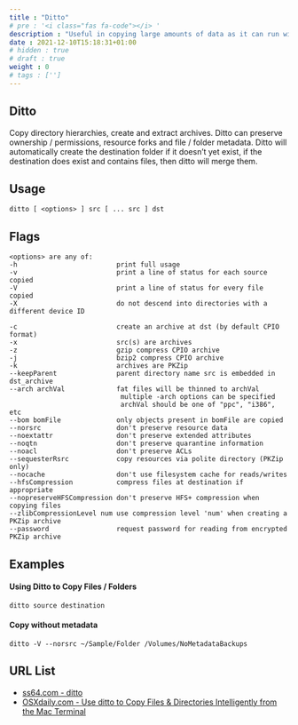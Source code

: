 ```yaml
---
title : "Ditto"
# pre : '<i class="fas fa-code"></i> '
description : "Useful in copying large amounts of data as it can run within a Terminal window that contains more useful information about its progress than the more traditional Finder copy window."
date : 2021-12-10T15:18:31+01:00
# hidden : true
# draft : true
weight : 0
# tags : ['']
---
```


## Ditto

Copy directory hierarchies, create and extract archives. Ditto can preserve ownership / permissions, resource forks and file / folder metadata. Ditto will automatically create the destination folder if it doesn’t yet exist, if the destination does exist and contains files, then ditto will merge them.

## Usage

```plain
ditto [ <options> ] src [ ... src ] dst
```

## Flags

```plain
<options> are any of:
-h                         print full usage
-v                         print a line of status for each source copied
-V                         print a line of status for every file copied
-X                         do not descend into directories with a different device ID

-c                         create an archive at dst (by default CPIO format)
-x                         src(s) are archives
-z                         gzip compress CPIO archive
-j                         bzip2 compress CPIO archive
-k                         archives are PKZip
--keepParent               parent directory name src is embedded in dst_archive
--arch archVal             fat files will be thinned to archVal
                            multiple -arch options can be specified
                            archVal should be one of "ppc", "i386", etc
--bom bomFile              only objects present in bomFile are copied
--norsrc                   don't preserve resource data
--noextattr                don't preserve extended attributes
--noqtn                    don't preserve quarantine information
--noacl                    don't preserve ACLs
--sequesterRsrc            copy resources via polite directory (PKZip only)
--nocache                  don't use filesystem cache for reads/writes
--hfsCompression           compress files at destination if appropriate
--nopreserveHFSCompression don't preserve HFS+ compression when copying files
--zlibCompressionLevel num use compression level 'num' when creating a PKZip archive
--password                 request password for reading from encrypted PKZip archive
```

## Examples

#### Using Ditto to Copy Files / Folders

```plain
ditto source destination
```

#### Copy without metadata

```plain
ditto -V --norsrc ~/Sample/Folder /Volumes/NoMetadataBackups
```

## URL List

* [ss64.com - ditto](https://ss64.com/osx/ditto.html)
* [OSXdaily.com - Use ditto to Copy Files & Directories Intelligently from the Mac Terminal](https://osxdaily.com/2014/06/11/use-ditto-copy-files-directories-mac-command-line/)
